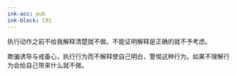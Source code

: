 ```yaml
---
ink-acc: pub
ink-block: C91
---
```


执行动作之前不给我解释清楚就不做。不能证明解释是正确的就不予考虑。

欺骗诱导与戒备心，执行行为而不解释使自己明白，警惕这种行为。如果不理解行为会给自己带来什么就不做。